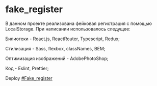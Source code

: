 # fake_register

В данном проекте реализована фейковая регистрация с помощью LocalStorage. При написании использовалось следущее:

Билиотеки - React.js, ReactRouter, Typescript, Redux;

Стилизация - Sass, flexbox, classNames, BEM;

Оптимизация изображений - AdobePhotoShop;

Код - Eslint, Prettier;

Deploy [#Fake_register](https://fominnv.github.io/fake_register)
